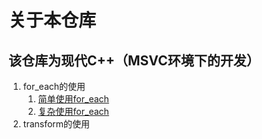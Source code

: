 # 关于本仓库
## 该仓库为现代C++（MSVC环境下的开发）
   1. for_each的使用
        1. [简单使用for_each](./files/for_each_1.cpp)
        2. [复杂使用for_each](./files/for)
   2. transform的使用